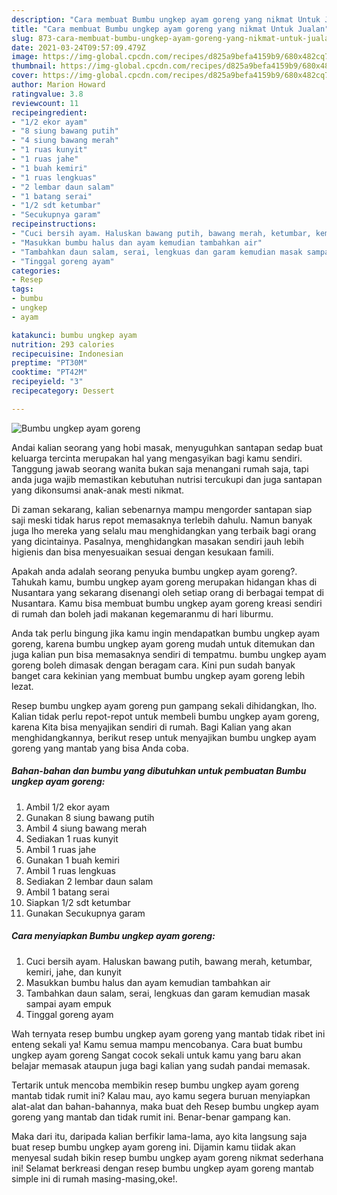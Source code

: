 ```yaml
---
description: "Cara membuat Bumbu ungkep ayam goreng yang nikmat Untuk Jualan"
title: "Cara membuat Bumbu ungkep ayam goreng yang nikmat Untuk Jualan"
slug: 873-cara-membuat-bumbu-ungkep-ayam-goreng-yang-nikmat-untuk-jualan
date: 2021-03-24T09:57:09.479Z
image: https://img-global.cpcdn.com/recipes/d825a9befa4159b9/680x482cq70/bumbu-ungkep-ayam-goreng-foto-resep-utama.jpg
thumbnail: https://img-global.cpcdn.com/recipes/d825a9befa4159b9/680x482cq70/bumbu-ungkep-ayam-goreng-foto-resep-utama.jpg
cover: https://img-global.cpcdn.com/recipes/d825a9befa4159b9/680x482cq70/bumbu-ungkep-ayam-goreng-foto-resep-utama.jpg
author: Marion Howard
ratingvalue: 3.8
reviewcount: 11
recipeingredient:
- "1/2 ekor ayam"
- "8 siung bawang putih"
- "4 siung bawang merah"
- "1 ruas kunyit"
- "1 ruas jahe"
- "1 buah kemiri"
- "1 ruas lengkuas"
- "2 lembar daun salam"
- "1 batang serai"
- "1/2 sdt ketumbar"
- "Secukupnya garam"
recipeinstructions:
- "Cuci bersih ayam. Haluskan bawang putih, bawang merah, ketumbar, kemiri, jahe, dan kunyit"
- "Masukkan bumbu halus dan ayam kemudian tambahkan air"
- "Tambahkan daun salam, serai, lengkuas dan garam kemudian masak sampai ayam empuk"
- "Tinggal goreng ayam"
categories:
- Resep
tags:
- bumbu
- ungkep
- ayam

katakunci: bumbu ungkep ayam 
nutrition: 293 calories
recipecuisine: Indonesian
preptime: "PT30M"
cooktime: "PT42M"
recipeyield: "3"
recipecategory: Dessert

---
```



![Bumbu ungkep ayam goreng](https://img-global.cpcdn.com/recipes/d825a9befa4159b9/680x482cq70/bumbu-ungkep-ayam-goreng-foto-resep-utama.jpg)

Andai kalian seorang yang hobi masak, menyuguhkan santapan sedap buat keluarga tercinta merupakan hal yang mengasyikan bagi kamu sendiri. Tanggung jawab seorang  wanita bukan saja menangani rumah saja, tapi anda juga wajib memastikan kebutuhan nutrisi tercukupi dan juga santapan yang dikonsumsi anak-anak mesti nikmat.

Di zaman  sekarang, kalian sebenarnya mampu mengorder santapan siap saji meski tidak harus repot memasaknya terlebih dahulu. Namun banyak juga lho mereka yang selalu mau menghidangkan yang terbaik bagi orang yang dicintainya. Pasalnya, menghidangkan masakan sendiri jauh lebih higienis dan bisa menyesuaikan sesuai dengan kesukaan famili. 



Apakah anda adalah seorang penyuka bumbu ungkep ayam goreng?. Tahukah kamu, bumbu ungkep ayam goreng merupakan hidangan khas di Nusantara yang sekarang disenangi oleh setiap orang di berbagai tempat di Nusantara. Kamu bisa membuat bumbu ungkep ayam goreng kreasi sendiri di rumah dan boleh jadi makanan kegemaranmu di hari liburmu.

Anda tak perlu bingung jika kamu ingin mendapatkan bumbu ungkep ayam goreng, karena bumbu ungkep ayam goreng mudah untuk ditemukan dan juga kalian pun bisa memasaknya sendiri di tempatmu. bumbu ungkep ayam goreng boleh dimasak dengan beragam cara. Kini pun sudah banyak banget cara kekinian yang membuat bumbu ungkep ayam goreng lebih lezat.

Resep bumbu ungkep ayam goreng pun gampang sekali dihidangkan, lho. Kalian tidak perlu repot-repot untuk membeli bumbu ungkep ayam goreng, karena Kita bisa menyajikan sendiri di rumah. Bagi Kalian yang akan menghidangkannya, berikut resep untuk menyajikan bumbu ungkep ayam goreng yang mantab yang bisa Anda coba.

<!--inarticleads1-->

##### Bahan-bahan dan bumbu yang dibutuhkan untuk pembuatan Bumbu ungkep ayam goreng:

1. Ambil 1/2 ekor ayam
1. Gunakan 8 siung bawang putih
1. Ambil 4 siung bawang merah
1. Sediakan 1 ruas kunyit
1. Ambil 1 ruas jahe
1. Gunakan 1 buah kemiri
1. Ambil 1 ruas lengkuas
1. Sediakan 2 lembar daun salam
1. Ambil 1 batang serai
1. Siapkan 1/2 sdt ketumbar
1. Gunakan Secukupnya garam




<!--inarticleads2-->

##### Cara menyiapkan Bumbu ungkep ayam goreng:

1. Cuci bersih ayam. Haluskan bawang putih, bawang merah, ketumbar, kemiri, jahe, dan kunyit
1. Masukkan bumbu halus dan ayam kemudian tambahkan air
1. Tambahkan daun salam, serai, lengkuas dan garam kemudian masak sampai ayam empuk
1. Tinggal goreng ayam




Wah ternyata resep bumbu ungkep ayam goreng yang mantab tidak ribet ini enteng sekali ya! Kamu semua mampu mencobanya. Cara buat bumbu ungkep ayam goreng Sangat cocok sekali untuk kamu yang baru akan belajar memasak ataupun juga bagi kalian yang sudah pandai memasak.

Tertarik untuk mencoba membikin resep bumbu ungkep ayam goreng mantab tidak rumit ini? Kalau mau, ayo kamu segera buruan menyiapkan alat-alat dan bahan-bahannya, maka buat deh Resep bumbu ungkep ayam goreng yang mantab dan tidak rumit ini. Benar-benar gampang kan. 

Maka dari itu, daripada kalian berfikir lama-lama, ayo kita langsung saja buat resep bumbu ungkep ayam goreng ini. Dijamin kamu tiidak akan menyesal sudah bikin resep bumbu ungkep ayam goreng nikmat sederhana ini! Selamat berkreasi dengan resep bumbu ungkep ayam goreng mantab simple ini di rumah masing-masing,oke!.

